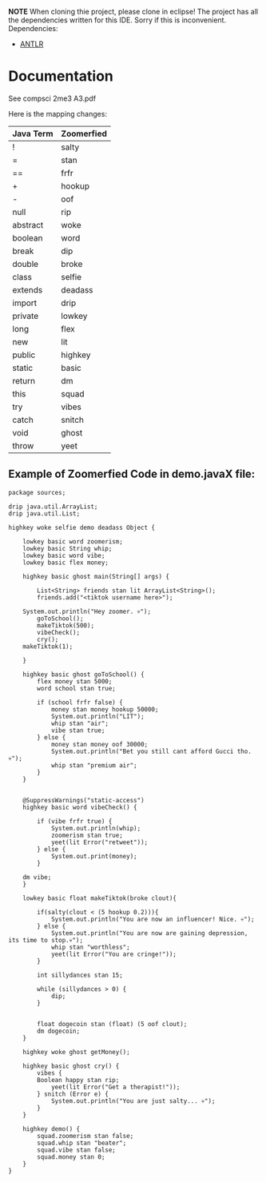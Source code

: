 **NOTE** When cloning thie project, please clone in eclipse! The project has all the dependencies written for this IDE. Sorry if this is inconvenient. 
Dependencies:
- [ANTLR](https://www.antlr.org/download.html)

# **Documentation** 
See compsci 2me3 A3.pdf

Here is the mapping changes:

| **Java Term** | **Zoomerfied**|
|---------------|---------------|
| ! | salty |
| = | stan |
| == | frfr |
| + | hookup |
| - | oof |
| null | rip |
| abstract | woke |
| boolean | word |
| break | dip |
| double | broke |
| class | selfie |
| extends | deadass |
| import | drip |
| private | lowkey |
| long | flex |
| new | lit |
| public | highkey |
| static | basic |
| return | dm |
| this | squad |
| try | vibes |
| catch | snitch |
| void | ghost |
| throw | yeet |

## Example of Zoomerfied Code in demo.javaX file:
``` 
package sources;

drip java.util.ArrayList;
drip java.util.List;

highkey woke selfie demo deadass Object {
	
	lowkey basic word zoomerism;
	lowkey basic String whip;
	lowkey basic word vibe;
	lowkey basic flex money;
	
    highkey basic ghost main(String[] args) {
        
        List<String> friends stan lit ArrayList<String>();
        friends.add("<tiktok username here>");
		
	System.out.println("Hey zoomer. 💀");
        goToSchool();
        makeTiktok(500);
        vibeCheck();
        cry();
	makeTiktok(1);

    }
    
    highkey basic ghost goToSchool() {
        flex money stan 5000;
        word school stan true;
    	
        if (school frfr false) {
        	money stan money hookup 50000;
        	System.out.println("LIT");
        	whip stan "air";
            vibe stan true;
        } else {
        	money stan money oof 30000;
        	System.out.println("Bet you still cant afford Gucci tho. 💀");
        	whip stan "premium air";
        }
    }
    
    
    @SuppressWarnings("static-access")
    highkey basic word vibeCheck() {
    	
    	if (vibe frfr true) {
    		System.out.println(whip);
    		zoomerism stan true;
    		yeet(lit Error("retweet"));
    	} else {
    		System.out.print(money);
    	}

	dm vibe;
    }

    lowkey basic float makeTiktok(broke clout){

        if(salty(clout < (5 hookup 0.2))){
        	System.out.println("You are now an influencer! Nice. 💀");
        } else {
        	System.out.println("You are now are gaining depression, its time to stop.💀");
        	whip stan "worthless";
        	yeet(lit Error("You are cringe!"));
        }
        
        int sillydances stan 15;
        
        while (sillydances > 0) {
        	dip;
        }
        
        
        float dogecoin stan (float) (5 oof clout);
        dm dogecoin;
    }

    highkey woke ghost getMoney();
    
    highkey basic ghost cry() {
    	vibes {
	    Boolean happy stan rip;
            yeet(lit Error("Get a therapist!"));
    	} snitch (Error e) {
    		System.out.println("You are just salty... 💀");
    	}
    }
    
    highkey demo() {
    	squad.zoomerism stan false;
    	squad.whip stan "beater";
    	squad.vibe stan false;
    	squad.money stan 0;
    }
}
``` 
